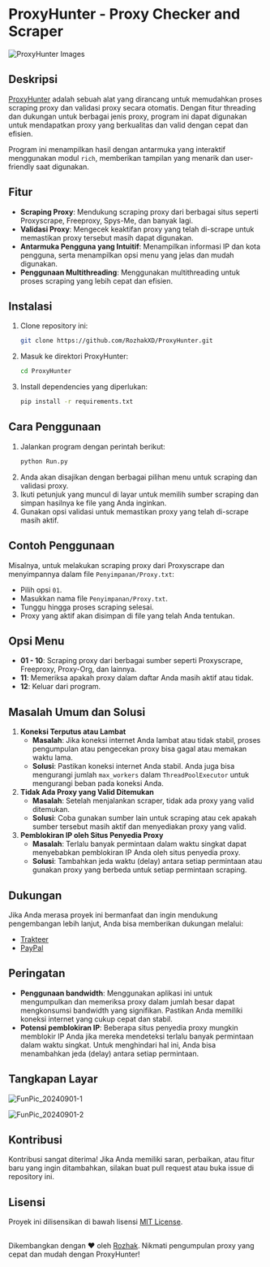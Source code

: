 # ProxyHunter - Proxy Checker and Scraper
![ProxyHunter Images](https://github.com/user-attachments/assets/94136f6c-445d-44fa-ad50-d65f0830f13e)

## Deskripsi
[ProxyHunter](https://github.com/RozhakXD/ProxyHunter) adalah sebuah alat yang dirancang untuk memudahkan proses scraping proxy dan validasi proxy secara otomatis. Dengan fitur threading dan dukungan untuk berbagai jenis proxy, program ini dapat digunakan untuk mendapatkan proxy yang berkualitas dan valid dengan cepat dan efisien.

Program ini menampilkan hasil dengan antarmuka yang interaktif menggunakan modul `rich`, memberikan tampilan yang menarik dan user-friendly saat digunakan.

## Fitur
- **Scraping Proxy**: Mendukung scraping proxy dari berbagai situs seperti Proxyscrape, Freeproxy, Spys-Me, dan banyak lagi.
- **Validasi Proxy**: Mengecek keaktifan proxy yang telah di-scrape untuk memastikan proxy tersebut masih dapat digunakan.
- **Antarmuka Pengguna yang Intuitif**: Menampilkan informasi IP dan kota pengguna, serta menampilkan opsi menu yang jelas dan mudah digunakan.
- **Penggunaan Multithreading**: Menggunakan multithreading untuk proses scraping yang lebih cepat dan efisien.

## Instalasi
1. Clone repository ini:
    ```bash
    git clone https://github.com/RozhakXD/ProxyHunter.git
    ```
2. Masuk ke direktori ProxyHunter:
    ```bash
    cd ProxyHunter
    ```
3. Install dependencies yang diperlukan:
    ```bash
    pip install -r requirements.txt
    ```

## Cara Penggunaan
1. Jalankan program dengan perintah berikut:
    ```bash
    python Run.py
    ```
3. Anda akan disajikan dengan berbagai pilihan menu untuk scraping dan validasi proxy.
4. Ikuti petunjuk yang muncul di layar untuk memilih sumber scraping dan simpan hasilnya ke file yang Anda inginkan.
5. Gunakan opsi validasi untuk memastikan proxy yang telah di-scrape masih aktif.

## Contoh Penggunaan
Misalnya, untuk melakukan scraping proxy dari Proxyscrape dan menyimpannya dalam file `Penyimpanan/Proxy.txt`:

- Pilih opsi `01`.
- Masukkan nama file `Penyimpanan/Proxy.txt`.
- Tunggu hingga proses scraping selesai.
- Proxy yang aktif akan disimpan di file yang telah Anda tentukan.

## Opsi Menu
- **01 - 10**: Scraping proxy dari berbagai sumber seperti Proxyscrape, Freeproxy, Proxy-Org, dan lainnya.
- **11**: Memeriksa apakah proxy dalam daftar Anda masih aktif atau tidak.
- **12**: Keluar dari program.

## Masalah Umum dan Solusi
1. **Koneksi Terputus atau Lambat**
    - **Masalah**: Jika koneksi internet Anda lambat atau tidak stabil, proses pengumpulan atau pengecekan proxy bisa gagal atau memakan waktu lama.
    - **Solusi**: Pastikan koneksi internet Anda stabil. Anda juga bisa mengurangi jumlah `max_workers` dalam `ThreadPoolExecutor` untuk mengurangi beban pada koneksi Anda.
2. **Tidak Ada Proxy yang Valid Ditemukan**
    - **Masalah**: Setelah menjalankan scraper, tidak ada proxy yang valid ditemukan.
    - **Solusi**: Coba gunakan sumber lain untuk scraping atau cek apakah sumber tersebut masih aktif dan menyediakan proxy yang valid.
3. **Pemblokiran IP oleh Situs Penyedia Proxy**
    - **Masalah**: Terlalu banyak permintaan dalam waktu singkat dapat menyebabkan pemblokiran IP Anda oleh situs penyedia proxy.
    - **Solusi**: Tambahkan jeda waktu (delay) antara setiap permintaan atau gunakan proxy yang berbeda untuk setiap permintaan scraping.

## Dukungan
Jika Anda merasa proyek ini bermanfaat dan ingin mendukung pengembangan lebih lanjut, Anda bisa memberikan dukungan melalui:

- [Trakteer](https://trakteer.id/rozhak_official/tip)
- [PayPal](https://paypal.me/rozhak9)

## Peringatan
- **Penggunaan bandwidth**: Menggunakan aplikasi ini untuk mengumpulkan dan memeriksa proxy dalam jumlah besar dapat mengkonsumsi bandwidth yang signifikan. Pastikan Anda memiliki koneksi internet yang cukup cepat dan stabil.
- **Potensi pemblokiran IP**: Beberapa situs penyedia proxy mungkin memblokir IP Anda jika mereka mendeteksi terlalu banyak permintaan dalam waktu singkat. Untuk menghindari hal ini, Anda bisa menambahkan jeda (delay) antara setiap permintaan.

## Tangkapan Layar
![FunPic_20240901-1](https://github.com/user-attachments/assets/e43aab98-ecc9-49f9-be7a-b2de92dec447)

![FunPic_20240901-2](https://github.com/user-attachments/assets/90492b39-6630-479e-9f6e-e97c4aa106f1)

## Kontribusi
Kontribusi sangat diterima! Jika Anda memiliki saran, perbaikan, atau fitur baru yang ingin ditambahkan, silakan buat pull request atau buka issue di repository ini.

## Lisensi
Proyek ini dilisensikan di bawah lisensi [MIT License](https://github.com/RozhakXD/ProxyHunter?tab=GPL-3.0-1-ov-file).

##
Dikembangkan dengan ❤️ oleh [Rozhak](https://github.com/RozhakXD). Nikmati pengumpulan proxy yang cepat dan mudah dengan ProxyHunter!
